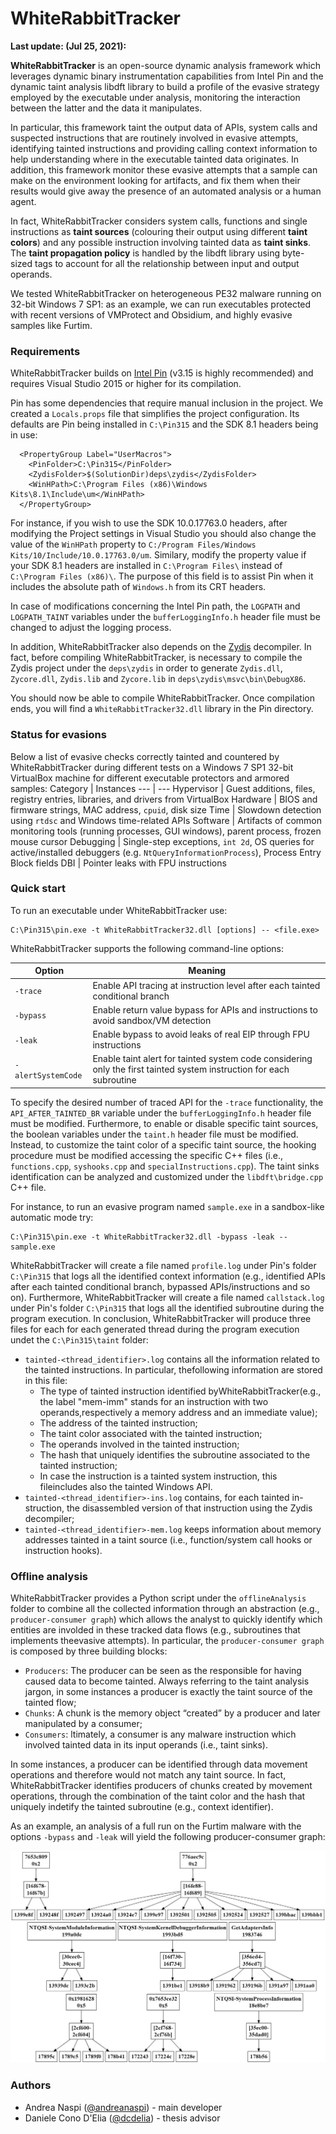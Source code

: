 # WhiteRabbitTracker

**Last update: (Jul 25, 2021):** 

**WhiteRabbitTracker** is an open-source dynamic analysis framework which leverages dynamic binary instrumentation capabilities from Intel Pin and the dynamic taint analysis libdft library to build a profile of the evasive strategy employed by the executable under analysis, monitoring the interaction between the latter and the data it manipulates.

In particular, this framework taint the output data of APIs, system calls and suspected instructions that are routinely involved in evasive attempts, identifying tainted instructions and providing calling context information to help understanding where in the executable tainted data originates. In addition, this framework monitor these evasive attempts that a sample can make on the environment looking for artifacts, and fix them when their results would give away the presence of an automated analysis or a human agent.

In fact, WhiteRabbitTracker considers system calls, functions and single instructions as **taint sources** (colouring their output using different **taint colors**) and any possible instruction involving tainted data as **taint sinks**. The **taint propagation policy** is handled by the libdft library using byte-sized tags to account for all the relationship between input and output operands.

We tested WhiteRabbitTracker on heterogeneous PE32 malware running on 32-bit Windows 7 SP1: as an example, we can run executables protected with recent versions of VMProtect and Obsidium, and highly evasive samples like Furtim.


### Requirements

WhiteRabbitTracker builds on [Intel Pin](https://software.intel.com/en-us/articles/pin-a-dynamic-binary-instrumentation-tool) (v3.15 is highly recommended) and requires Visual Studio 2015 or higher for its compilation.

Pin has some dependencies that require manual inclusion in the project. We created a `Locals.props` file that simplifies the project configuration. Its defaults are Pin being installed in `C:\Pin315` and the SDK 8.1 headers being in use: 

```
  <PropertyGroup Label="UserMacros">
    <PinFolder>C:\Pin315</PinFolder>
    <ZydisFolder>$(SolutionDir)deps\zydis</ZydisFolder>
    <WinHPath>C:\Program Files (x86)\Windows Kits\8.1\Include\um</WinHPath>
  </PropertyGroup>
```

For instance, if you wish to use the SDK 10.0.17763.0 headers, after modifying the Project settings in Visual Studio
you should also change the value of the `WinHPath` property to `C:/Program Files/Windows Kits/10/Include/10.0.17763.0/um`. Similary, modify the property value if your SDK 8.1 headers are installed in `C:\Program Files\` instead of `C:\Program Files (x86)\`. The purpose of this field is to assist Pin when it includes the absolute path of `Windows.h` from its CRT headers.

In case of modifications concerning the Intel Pin path, the `LOGPATH` and `LOGPATH_TAINT` variables under the `bufferLoggingInfo.h` header file must be changed to adjust the logging process.

In addition, WhiteRabbitTracker also depends on the [Zydis](https://github.com/zyantific/zydis) decompiler. In fact, before compiling WhiteRabbitTracker, is necessary to compile the Zydis project under the `deps\zydis` in order to generate `Zydis.dll`, `Zycore.dll`, `Zydis.lib` and `Zycore.lib` in `deps\zydis\msvc\bin\DebugX86`.

You should now be able to compile WhiteRabbitTracker. Once compilation ends, you will find a `WhiteRabbitTracker32.dll` library in the Pin directory.

### Status for evasions

Below a list of evasive checks correctly tainted and countered by WhiteRabbitTracker during different tests on a Windows 7 SP1 32-bit VirtualBox machine for different executable protectors and armored samples:
Category | Instances
--- | --- 
Hypervisor | Guest additions, files, registry entries, libraries, and drivers from VirtualBox
Hardware | BIOS and firmware strings, MAC address, `cpuid`, disk size
Time | Slowdown detection using `rtdsc` and Windows time-related APIs
Software | Artifacts of common monitoring tools (running processes, GUI windows), parent process, frozen mouse cursor
Debugging | Single-step exceptions, `int 2d`, OS queries for active/installed debuggers (e.g. `NtQueryInformationProcess`), Process Entry Block fields
DBI | Pointer leaks with FPU instructions

### Quick start

To run an executable under WhiteRabbitTracker use:

```
C:\Pin315\pin.exe -t WhiteRabbitTracker32.dll [options] -- <file.exe>
```

WhiteRabbitTracker supports the following command-line options:

Option | Meaning
--- | --- 
`-trace` | Enable API tracing at instruction level after each tainted conditional branch
`-bypass` | Enable return value bypass for APIs and instructions to avoid sandbox/VM detection 
`-leak` | Enable bypass to avoid leaks of real EIP through FPU instructions
`-alertSystemCode` | Enable taint alert for tainted system code considering only the first tainted system instruction for each subroutine 

To specify the desired number of traced API for the `-trace` functionality, the `API_AFTER_TAINTED_BR` variable under the `bufferLoggingInfo.h` header file must be modified.
Furthermore, to enable or disable specific taint sources, the boolean variables under the `taint.h` header file must be modified. Instead, to customize the taint color of a specific taint source, the hooking procedure must be modified accessing the specific C++ files (i.e., `functions.cpp`, `syshooks.cpp` and `specialInstructions.cpp`).
The taint sinks identification can be analyzed and customized under the `libdft\bridge.cpp` C++ file.

For instance, to run an evasive program named `sample.exe` in a sandbox-like automatic mode try:

```
C:\Pin315\pin.exe -t WhiteRabbitTracker32.dll -bypass -leak -- sample.exe
```

WhiteRabbitTracker will create a file named `profile.log` under Pin's folder `C:\Pin315` that logs all the identified context information (e.g., identified APIs after each tainted conditional branch, bypassed APIs/instructions and so on).
Furthermore, WhiteRabbitTracker will create a file named `callstack.log` under Pin's folder `C:\Pin315` that logs all the identified subroutine during the program execution.
In conclusion, WhiteRabbitTracker will produce three files for each for each generated thread during the program execution undet the `C:\Pin315\taint` folder:
* `tainted-<thread_identifier>.log` contains all the information related to the tainted instructions. In particular, thefollowing information are stored in this file:
  * The type of tainted instruction identified byWhiteRabbitTracker(e.g., the label "mem-imm" stands for an instruction with two operands,respectively a memory address and an immediate value);
  * The address of the tainted instruction;
  * The taint color associated with the tainted instruction;
  * The operands involved in the tainted instruction;
  * The hash that uniquely identifies the subroutine associated to the tainted instruction;
  * In case the instruction is a tainted system instruction, this fileincludes also the tainted Windows API.
* `tainted-<thread_identifier>-ins.log` contains, for each tainted in-struction, the disassembled version of that instruction using the Zydis decompiler;
* `tainted-<thread_identifier>-mem.log` keeps information about memory addresses tainted in a taint source (i.e., function/system call hooks or instruction hooks).

### Offline analysis

WhiteRabbitTracker provides a Python script under the `offlineAnalysis` folder to combine all the collected information through an abstraction (e.g., `producer-consumer graph`) which allows the analyst to quickly identify which entities are involded in these tracked data flows (e.g., subroutines that implements theevasive attempts). In particular, the `producer-consumer graph` is composed by three building blocks:
* `Producers`: The producer can be seen as the responsible for having caused data to become tainted. Always referring to the taint analysis jargon, in some instances a producer is exactly the taint source of the tainted flow;
* `Chunks`: A chunk is the memory object “created” by a producer and later manipulated by a consumer;
* `Consumers`: ltimately, a consumer is any malware instruction which involved tainted data in its input operands (i.e., taint sinks).

In some instances, a producer can be identified through data movement operations and therefore would not match any taint source. In fact, WhiteRabbitTracker identifies producers of chunks created by movement operations, through the combination of the taint color and the hash that uniquely indetify the tainted subroutine (e.g., context identifier).

As an example, an analysis of a full run on the Furtim malware with the options `-bypass` and `-leak` will yield the following producer-consumer graph:

![Furtim full run](docs/furtim_complete_analysis.jpg)


### Authors
* Andrea Naspi ([@andreanaspi](https://github.com/AndreaNaspi)) - main developer
* Daniele Cono D'Elia ([@dcdelia](https://github.com/dcdelia)) - thesis advisor
